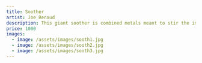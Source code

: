 ```yaml
---
title: Soother
artist: Joe Renaud
description: This giant soother is combined metals meant to stir the imagination.
price: 1000
images:
  - image: /assets/images/sooth1.jpg
  - image: /assets/images/sooth2.jpg
  - image: /assets/images/sooth3.jpg
---
```


